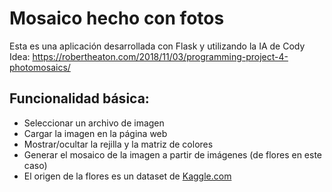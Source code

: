 # Mosaico hecho con fotos 
Esta es una aplicación desarrollada con Flask y utilizando la IA de Cody
Idea: https://robertheaton.com/2018/11/03/programming-project-4-photomosaics/

## Funcionalidad básica:
- Seleccionar un archivo de imagen
- Cargar la imagen en la página web
- Mostrar/ocultar la rejilla y la matriz de colores
- Generar el mosaico de la imagen a partir de imágenes (de flores en este caso)
- El origen de la flores es un dataset de [Kaggle.com](https://www.kaggle.com/datasets?search=image)
